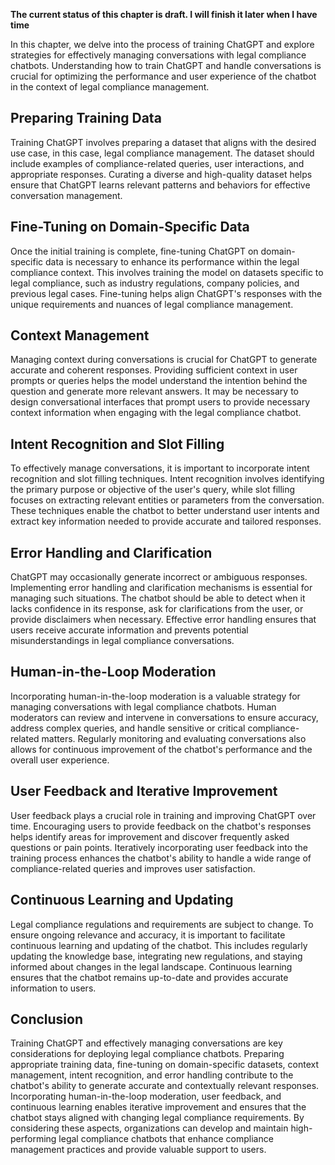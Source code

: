 **The current status of this chapter is draft. I will finish it later when I have time**

In this chapter, we delve into the process of training ChatGPT and explore strategies for effectively managing conversations with legal compliance chatbots. Understanding how to train ChatGPT and handle conversations is crucial for optimizing the performance and user experience of the chatbot in the context of legal compliance management.

Preparing Training Data
-----------------------

Training ChatGPT involves preparing a dataset that aligns with the desired use case, in this case, legal compliance management. The dataset should include examples of compliance-related queries, user interactions, and appropriate responses. Curating a diverse and high-quality dataset helps ensure that ChatGPT learns relevant patterns and behaviors for effective conversation management.

Fine-Tuning on Domain-Specific Data
-----------------------------------

Once the initial training is complete, fine-tuning ChatGPT on domain-specific data is necessary to enhance its performance within the legal compliance context. This involves training the model on datasets specific to legal compliance, such as industry regulations, company policies, and previous legal cases. Fine-tuning helps align ChatGPT's responses with the unique requirements and nuances of legal compliance management.

Context Management
------------------

Managing context during conversations is crucial for ChatGPT to generate accurate and coherent responses. Providing sufficient context in user prompts or queries helps the model understand the intention behind the question and generate more relevant answers. It may be necessary to design conversational interfaces that prompt users to provide necessary context information when engaging with the legal compliance chatbot.

Intent Recognition and Slot Filling
-----------------------------------

To effectively manage conversations, it is important to incorporate intent recognition and slot filling techniques. Intent recognition involves identifying the primary purpose or objective of the user's query, while slot filling focuses on extracting relevant entities or parameters from the conversation. These techniques enable the chatbot to better understand user intents and extract key information needed to provide accurate and tailored responses.

Error Handling and Clarification
--------------------------------

ChatGPT may occasionally generate incorrect or ambiguous responses. Implementing error handling and clarification mechanisms is essential for managing such situations. The chatbot should be able to detect when it lacks confidence in its response, ask for clarifications from the user, or provide disclaimers when necessary. Effective error handling ensures that users receive accurate information and prevents potential misunderstandings in legal compliance conversations.

Human-in-the-Loop Moderation
----------------------------

Incorporating human-in-the-loop moderation is a valuable strategy for managing conversations with legal compliance chatbots. Human moderators can review and intervene in conversations to ensure accuracy, address complex queries, and handle sensitive or critical compliance-related matters. Regularly monitoring and evaluating conversations also allows for continuous improvement of the chatbot's performance and the overall user experience.

User Feedback and Iterative Improvement
---------------------------------------

User feedback plays a crucial role in training and improving ChatGPT over time. Encouraging users to provide feedback on the chatbot's responses helps identify areas for improvement and discover frequently asked questions or pain points. Iteratively incorporating user feedback into the training process enhances the chatbot's ability to handle a wide range of compliance-related queries and improves user satisfaction.

Continuous Learning and Updating
--------------------------------

Legal compliance regulations and requirements are subject to change. To ensure ongoing relevance and accuracy, it is important to facilitate continuous learning and updating of the chatbot. This includes regularly updating the knowledge base, integrating new regulations, and staying informed about changes in the legal landscape. Continuous learning ensures that the chatbot remains up-to-date and provides accurate information to users.

Conclusion
----------

Training ChatGPT and effectively managing conversations are key considerations for deploying legal compliance chatbots. Preparing appropriate training data, fine-tuning on domain-specific datasets, context management, intent recognition, and error handling contribute to the chatbot's ability to generate accurate and contextually relevant responses. Incorporating human-in-the-loop moderation, user feedback, and continuous learning enables iterative improvement and ensures that the chatbot stays aligned with changing legal compliance requirements. By considering these aspects, organizations can develop and maintain high-performing legal compliance chatbots that enhance compliance management practices and provide valuable support to users.
